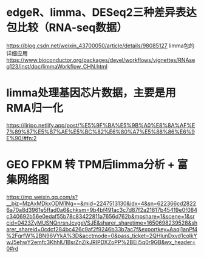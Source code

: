 # edgeR、limma、DESeq2三种差异表达包比较（RNA-seq数据）

https://blog.csdn.net/weixin_43700050/article/details/98085127
limma包的详细应用
https://www.bioconductor.org/packages/devel/workflows/vignettes/RNAseq123/inst/doc/limmaWorkflow_CHN.html

# limma处理基因芯片数据，主要是用RMA归一化
https://liripo.netlify.app/post/%E5%9F%BA%E5%9B%A0%E8%8A%AF%E7%89%87%E5%B7%AE%E5%BC%82%E6%80%A7%E5%88%86%E6%9E%90/#fn:2

# GEO FPKM 转 TPM后limma分析 + 富集网络图
https://mp.weixin.qq.com/s?__biz=MzAxMDkxODM1Ng==&mid=2247513130&idx=4&sn=622366cd28226a70a8d3961e5ffad0a6&chksm=9b4bf491ac3c7d87f2a21817b45419e0f084c340692b56e0edaf55b78c83422811a7656d762b&mpshare=1&scene=1&srcid=0423ZyMUSNQnrsnJcvgeVSJE&sharer_sharetime=1650698239528&sharer_shareid=0cdcf284bc426c9af2f9246b33b7ac7f&exportkey=Aaqj1anPf4%2FgrfW%2BN96VYkA%3D&acctmode=0&pass_ticket=2QHlunDxvd1colkYwJ5ehwY2emfc3KhhlU1BsrZnZikJRIPDXZoPP%2BEii5q0r9GB&wx_header=0#rd


